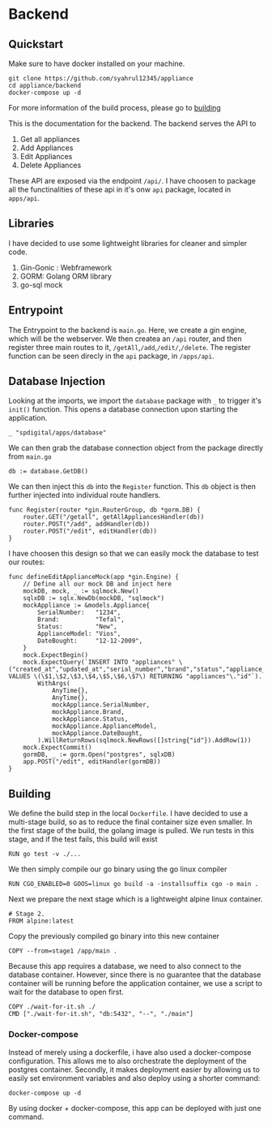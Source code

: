# Backend

## Quickstart

Make sure to have docker installed on your machine.

```
git clone https://github.com/syahrul12345/appliance
cd appliance/backend
docker-compose up -d
```

For more information of the build process, please go to [building](#building)

This is the documentation for the backend. The backend serves the API to

1. Get all appliances
2. Add Appliances
3. Edit Appliances
4. Delete Appliances

These API are exposed via the endpoint `/api/`. I have choosen to package all the functinalities of these api in it's onw `api` package, located
in `apps/api`.

## Libraries

I have decided to use some lightweight libraries for cleaner and simpler code.

1. Gin-Gonic : Webframework
2. GORM: Golang ORM library
3. go-sql mock

## Entrypoint

The Entrypoint to the backend is `main.go`. Here, we create a gin engine, which will be the webserver. We then createa an `/api` router, and then register three main routes to it, `/getAll`,`/add`,`/edit/`,`/delete`. The register function can be seen direcly in the `api` package, in `/apps/api`.

## Database Injection

Looking at the imports, we import the `database` package with `_` to trigger it's `init()` function. This opens a database connection upon starting the application.

```
_ "spdigital/apps/database"
```

We can then grab the database connection object from the package directly from `main.go`

```
db := database.GetDB()
```

We can then inject this `db` into the `Register` function. This `db` object is then further injected into individual route handlers.

```
func Register(router *gin.RouterGroup, db *gorm.DB) {
	router.GET("/getall", getAllAppliancesHandler(db))
	router.POST("/add", addHandler(db))
	router.POST("/edit", editHandler(db))
}
```

I have choosen this design so that we can easily mock the database to test our routes:

```
func defineEditApplianceMock(app *gin.Engine) {
	// Define all our mock DB and inject here
	mockDB, mock, _ := sqlmock.New()
	sqlxDB := sqlx.NewDb(mockDB, "sqlmock")
	mockAppliance := &models.Appliance{
		SerialNumber:   "1234",
		Brand:          "Tefal",
		Status:         "New",
		ApplianceModel: "Vios",
		DateBought:     "12-12-2009",
	}
	mock.ExpectBegin()
	mock.ExpectQuery(`INSERT INTO "appliances" \("created_at","updated_at","serial_number","brand","status","appliance_model","date_bought"\) VALUES \(\$1,\$2,\$3,\$4,\$5,\$6,\$7\) RETURNING "appliances"\."id"`).
		WithArgs(
			AnyTime{},
			AnyTime{},
			mockAppliance.SerialNumber,
			mockAppliance.Brand,
			mockAppliance.Status,
			mockAppliance.ApplianceModel,
			mockAppliance.DateBought,
		).WillReturnRows(sqlmock.NewRows([]string{"id"}).AddRow(1))
	mock.ExpectCommit()
	gormDB, _ := gorm.Open("postgres", sqlxDB)
	app.POST("/edit", editHandler(gormDB))
}
```

## Building

We define the build step in the local `Dockerfile`. I have decided to use a multi-stage build, so as to reduce the final container size even smaller.
In the first stage of the build, the golang image is pulled. We run tests in this stage, and if the test fails, this build will exist

```
RUN go test -v ./...
```

We then simply compile our go binary using the go linux compiler

```
RUN CGO_ENABLED=0 GOOS=linux go build -a -installsuffix cgo -o main .
```

Next we prepare the next stage which is a lightweight alpine linux container.

```
# Stage 2.
FROM alpine:latest
```

Copy the previously compiled go binary into this new container

```
COPY --from=stage1 /app/main .
```

Because this app requires a database, we need to also connect to the database container. However, since there is no guarantee that the database container will be running before the application container, we use a script to wait for the database to open first.

```
COPY ./wait-for-it.sh ./
CMD ["./wait-for-it.sh", "db:5432", "--", "./main"]
```

### Docker-compose

Instead of merely using a dockerfile, i have also used a docker-compose configuration. This allows me to also orchestrate the deployment of the postgres container. Secondly, it makes deployment easier by allowing us to easily set environment variables and also deploy using a shorter command:

```
docker-compose up -d
```

By using docker + docker-compose, this app can be deployed with just one command.
